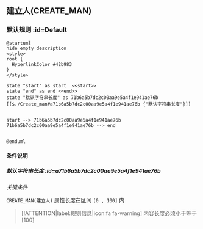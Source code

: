 ## 建立人(CREATE_MAN) <!-- {docsify-ignore-all} -->

   

### 默认规则 :id=Default

```plantuml
@startuml
hide empty description
<style>
root {
  HyperlinkColor #42b983
}
</style>

state "start" as start  <<start>>
state "end" as end <<end>>
state "默认字符串长度" as 71b6a5b7dc2c00aa9e5a4f1e941ae76b [[$./Create_man#a71b6a5b7dc2c00aa9e5a4f1e941ae76b {"默认字符串长度"}]]


start --> 71b6a5b7dc2c00aa9e5a4f1e941ae76b 
71b6a5b7dc2c00aa9e5a4f1e941ae76b --> end 


@enduml
```

#### 条件说明

##### 默认字符串长度 :id=a71b6a5b7dc2c00aa9e5a4f1e941ae76b


*关键条件*


`CREATE_MAN(建立人)` 属性长度在区间 `(0 , 100]` 内

> [!ATTENTION|label:规则信息|icon:fa fa-warning]
> 内容长度必须小于等于[100]







